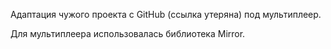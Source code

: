 Адаптация чужого проекта с GitHub (ссылка утеряна) под мультиплеер.

Для мультиплеера использовалась библиотека Mirror.
